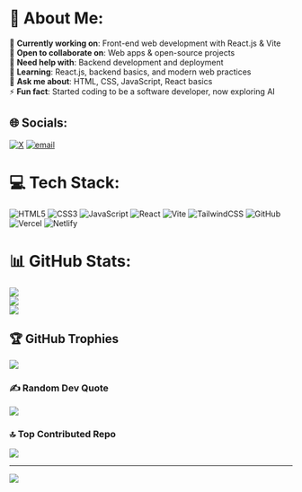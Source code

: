 # 💫 About Me:
🔭 **Currently working on**: Front-end web development with React.js & Vite  <br>🤝 **Open to collaborate on**: Web apps & open-source projects  <br>🫱 **Need help with**: Backend development and deployment  <br>🌱 **Learning**: React.js, backend basics, and modern web practices  <br>💬 **Ask me about**: HTML, CSS, JavaScript, React basics  <br>⚡ **Fun fact**: Started coding to be a software developer, now exploring AI   <br>


## 🌐 Socials:
[![X](https://img.shields.io/badge/X-black.svg?logo=X&logoColor=white)](https://x.com/niraj_0624) [![email](https://img.shields.io/badge/Email-D14836?logo=gmail&logoColor=white)](mailto:nirajsk1596@gmail.com) 

# 💻 Tech Stack:
![HTML5](https://img.shields.io/badge/html5-%23E34F26.svg?style=for-the-badge&logo=html5&logoColor=white) ![CSS3](https://img.shields.io/badge/css3-%231572B6.svg?style=for-the-badge&logo=css3&logoColor=white) ![JavaScript](https://img.shields.io/badge/javascript-%23323330.svg?style=for-the-badge&logo=javascript&logoColor=%23F7DF1E) ![React](https://img.shields.io/badge/react-%2320232a.svg?style=for-the-badge&logo=react&logoColor=%2361DAFB) ![Vite](https://img.shields.io/badge/vite-%23646CFF.svg?style=for-the-badge&logo=vite&logoColor=white) ![TailwindCSS](https://img.shields.io/badge/tailwindcss-%2338B2AC.svg?style=for-the-badge&logo=tailwind-css&logoColor=white) ![GitHub](https://img.shields.io/badge/github-%23121011.svg?style=for-the-badge&logo=github&logoColor=white)  ![Vercel](https://img.shields.io/badge/vercel-%23000000.svg?style=for-the-badge&logo=vercel&logoColor=white) ![Netlify](https://img.shields.io/badge/netlify-%23000000.svg?style=for-the-badge&logo=netlify&logoColor=#00C7B7)

# 📊 GitHub Stats:
![](https://github-readme-stats.vercel.app/api?username=niraj0624&theme=dark&hide_border=true&include_all_commits=false&count_private=false)<br/>
![](https://nirzak-streak-stats.vercel.app/?user=niraj0624&theme=dark&hide_border=true)<br/>
![](https://github-readme-stats.vercel.app/api/top-langs/?username=niraj0624&theme=dark&hide_border=true&include_all_commits=false&count_private=false&layout=compact)

## 🏆 GitHub Trophies
![](https://github-profile-trophy.vercel.app/?username=niraj0624&theme=radical&no-frame=false&no-bg=false&margin-w=4)

### ✍️ Random Dev Quote
![](https://quotes-github-readme.vercel.app/api?type=horizontal&theme=radical)

### 🔝 Top Contributed Repo
![](https://github-contributor-stats.vercel.app/api?username=niraj0624&limit=5&theme=dark&combine_all_yearly_contributions=true)

---
[![](https://visitcount.itsvg.in/api?id=niraj0624&icon=0&color=0)](https://visitcount.itsvg.in)

<!-- Proudly created with GPRM ( https://gprm.itsvg.in ) -->
